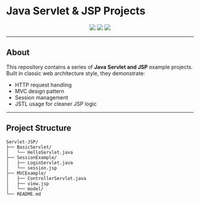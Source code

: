 #  Java Servlet & JSP Projects

<p align="center">
  <img src="https://img.shields.io/badge/Language-Java-red?style=for-the-badge&logo=java" />
  <img src="https://img.shields.io/badge/Technologies-Servlets%20%7C%20JSP-blue?style=for-the-badge" />
  <img src="https://img.shields.io/badge/Structure-MVC%20%7C%20JSTL-green?style=for-the-badge" />
</p>

---

##  About
This repository contains a series of **Java Servlet and JSP** example projects. Built in classic web architecture style, they demonstrate:
- HTTP request handling
- MVC design pattern
- Session management
- JSTL usage for cleaner JSP logic

---

##  Project Structure

```plaintext
Servlet-JSP/
├── BasicServlet/
│   └── HelloServlet.java
├── SessionExample/
│   ├── LoginServlet.java
│   └── session.jsp
├── MVCExample/
│   ├── ControllerServlet.java
│   ├── view.jsp
│   └── model/
└── README.md
